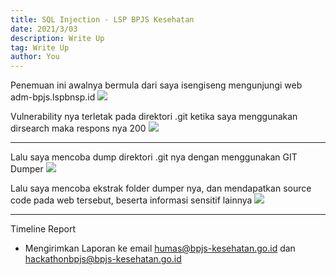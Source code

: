 ```yaml
---
title: SQL Injection - LSP BPJS Kesehatan
date: 2021/3/03
description: Write Up
tag: Write Up
author: You
---
```


Penemuan ini awalnya bermula dari saya isengiseng mengunjungi web adm-bpjs.lspbnsp.id
![](https://media.rafterday.com/bpjs/Screenshot_5.png)

Vulnerability nya terletak pada direktori .git ketika saya menggunakan dirsearch maka respons nya 200
![](https://media.rafterday.com/bpjs/Screenshot_6.png)

___

Lalu saya mencoba dump direktori .git nya dengan menggunakan GIT Dumper
![](https://media.rafterday.com/bpjs/Screenshot_7.png)

Lalu saya mencoba ekstrak folder dumper nya, dan mendapatkan source code pada web tersebut, beserta informasi sensitif lainnya
![](https://media.rafterday.com/bpjs/Screenshot_8.png)

___

Timeline Report

- Mengirimkan Laporan ke email humas@bpjs-kesehatan.go.id dan hackathonbpjs@bpjs-kesehatan.go.id